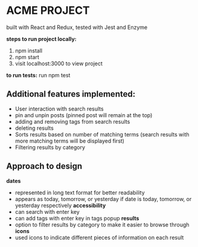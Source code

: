 

# ACME PROJECT
built with React and Redux, tested with Jest and Enzyme

**steps to run project locally:**
1. npm install
2. npm start
3. visit localhost:3000 to view project

**to run tests:**
run npm test

## Additional features implemented:
 * User interaction with search results 
  * pin and unpin posts (pinned post will remain at the top)
  * adding and removing tags from search results
  * deleting results
 * Sorts results based on number of matching terms (search results with more matching terms will be displayed first) 
 * Filtering results by category
 
## Approach to design
**dates** 
 * represented in long text format for better readability 
 * appears as today, tomorrow, or yesterday if date is today, tomorrow, or yesterday respectively
**accessibility**
 * can search with enter key
 * can add tags with enter key in tags popup
**results**
 * option to filter results by category to make it easier to browse through
**icons**
 * used icons to indicate different pieces of information on each result
